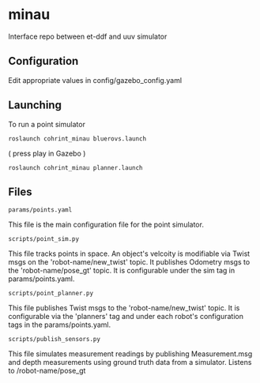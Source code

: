 # minau

Interface repo between et-ddf and uuv simulator

## Configuration
Edit appropriate values in config/gazebo_config.yaml

## Launching
To run a point simulator
```
roslaunch cohrint_minau bluerovs.launch
```
( press play in Gazebo )
```
roslaunch cohrint_minau planner.launch
```

## Files
```
params/points.yaml
```
This file is the main configuration file for the point simulator.
```
scripts/point_sim.py 
```
This file tracks points in space. An object's velcoity is modifiable via Twist msgs on the 'robot-name/new\_twist' topic. It publishes Odometry msgs to the 'robot-name/pose\_gt' topic. It is configurable under the sim tag in params/points.yaml.
```
scripts/point_planner.py
```
This file publishes Twist msgs to the 'robot-name/new\_twist' topic. It is configurable via the 'planners' tag and under each robot's configuration tags in the params/points.yaml.
```
scripts/publish_sensors.py
```
This file simulates measurement readings by publishing Measurement.msg and depth measurements using ground truth data from a simulator. Listens to /robot-name/pose_gt